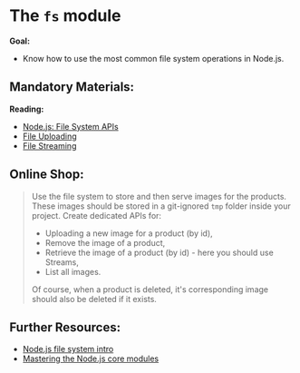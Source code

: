 # The `fs` module

**Goal:** 
- Know how to use the most common file system operations in Node.js.

## Mandatory Materials:

**Reading:**

 - [Node.js: File System APIs](https://nodejs.org/api/fs.html#fs_file_system)
 - [File Uploading](https://docs.nestjs.com/techniques/file-upload)
 - [File Streaming](https://docs.nestjs.com/techniques/streaming-files)

## Online Shop: 

 > Use the file system to store and then serve images for the products. These images should be stored in a git-ignored `tmp` folder inside your project. Create dedicated APIs for:
 > - Uploading a new image for a product (by id),
 > - Remove the image of a product,
 > - Retrieve the image of a product (by id) - here you should use Streams,
 > - List all images.
 >
 > Of course, when a product is deleted, it's corresponding image should also be deleted if it exists.
 
## Further Resources:

 - [Node.js file system intro](https://www.tutorialsteacher.com/nodejs/nodejs-file-system)
 - [Mastering the Node.js core modules](https://blog.risingstack.com/mastering-the-nodejs-core-modules-file-system-fs-module/)